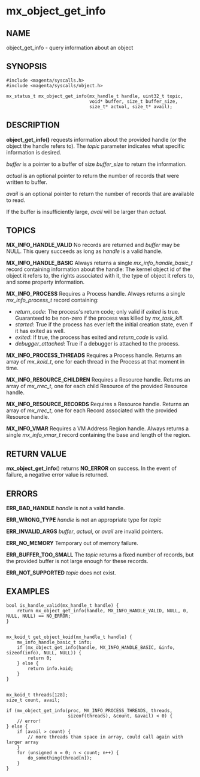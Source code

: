 # mx_object_get_info

## NAME

object_get_info - query information about an object

## SYNOPSIS

```
#include <magenta/syscalls.h>
#include <magenta/syscalls/object.h>

mx_status_t mx_object_get_info(mx_handle_t handle, uint32_t topic,
                               void* buffer, size_t buffer_size,
                               size_t* actual, size_t* avail);

```

## DESCRIPTION

**object_get_info()** requests information about the provided handle (or the object
the handle refers to).  The *topic* parameter indicates what specific information is desired.

*buffer* is a pointer to a buffer of size *buffer_size* to return the information.

*actual* is an optional pointer to return the number of records that were written to buffer.

*avail* is an optional pointer to return the number of records that are available to read.

If the buffer is insufficiently large, *avail* will be larger than *actual*.


## TOPICS

**MX_INFO_HANDLE_VALID**  No records are returned and *buffer* may be NULL.  This query
succeeds as long as *handle* is a valid handle.

**MX_INFO_HANDLE_BASIC**  Always returns a single *mx_info_handle_basic_t* record containing
information about the handle:  The kernel object id of the object it refers to, the rights
associated with it, the type of object it refers to, and some property information.

**MX_INFO_PROCESS**  Requires a Process handle.  Always returns a single *mx_info_process_t*
record containing:

*   *return_code*: The process's return code; only valid if *exited* is true.
    Guaranteed to be non-zero if the process was killed by *mx_task_kill*.
*   *started*: True if the process has ever left the initial creation state, even if it has
    exited as well.
*   *exited*: If true, the process has exited and *return_code* is valid.
*   *debugger_attached*: True if a debugger is attached to the process.

**MX_INFO_PROCESS_THREADS**  Requires a Process handle. Returns an array of *mx_koid_t*, one for
each thread in the Process at that moment in time.

**MX_INFO_RESOURCE_CHILDREN**  Requires a Resource handle.  Returns an array of *mx_rrec_t*,
one for each child Resource of the provided Resource handle.

**MX_INFO_RESOURCE_RECORDS**  Requires a Resource handle.  Returns an array of *mx_rrec_t*,
one for each Record associated with the provided Resource handle.

**MX_INFO_VMAR**  Requires a VM Address Region handle.  Always returns a single *mx_info_vmar_t*
record containing the base and length of the region.


## RETURN VALUE

**mx_object_get_info**() returns **NO_ERROR** on success. In the event of failure, a negative error
value is returned.

## ERRORS

**ERR_BAD_HANDLE**  *handle* is not a valid handle.

**ERR_WRONG_TYPE**  *handle* is not an appropriate type for *topic*

**ERR_INVALID_ARGS**  *buffer*, *actual*, or *avail* are invalid pointers.

**ERR_NO_MEMORY**  Temporary out of memory failure.

**ERR_BUFFER_TOO_SMALL**  The *topic* returns a fixed number of records, but the provided buffer
is not large enough for these records.

**ERR_NOT_SUPPORTED**  *topic* does not exist.


## EXAMPLES

```
bool is_handle_valid(mx_handle_t handle) {
    return mx_object_get_info(handle, MX_INFO_HANDLE_VALID, NULL, 0, NULL, NULL) == NO_ERROR;
}


mx_koid_t get_object_koid(mx_handle_t handle) {
    mx_info_handle_basic_t info;
    if (mx_object_get_info(handle, MX_INFO_HANDLE_BASIC, &info, sizeof(info), NULL, NULL)) {
        return 0;
    } else {
        return info.koid;
    }
}


mx_koid_t threads[128];
size_t count, avail;

if (mx_object_get_info(proc, MX_INFO_PROCESS_THREADS, threads,
                       sizeof(threads), &count, &avail) < 0) {
    // error!
} else {
    if (avail > count) {
        // more threads than space in array, could call again with larger array
    }
    for (unsigned n = 0; n < count; n++) {
        do_something(thread[n]);
    }
}
```
